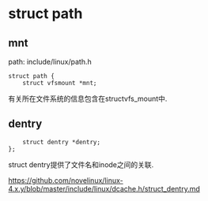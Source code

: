 struct path
========================================

mnt
----------------------------------------

path: include/linux/path.h
```
struct path {
    struct vfsmount *mnt;
```

有关所在文件系统的信息包含在structvfs_mount中.

dentry
----------------------------------------

```
    struct dentry *dentry;
};
```

struct dentry提供了文件名和inode之间的关联.

https://github.com/novelinux/linux-4.x.y/blob/master/include/linux/dcache.h/struct_dentry.md
